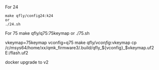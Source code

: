 

For 24


    make qfly/config24:k24
    or 
    ./24.sh
    
For 75
    make qfly/q75:75keymap
    or
    ./75.sh

vkeymap=75keymap
vconfig=q75
make qfly/${vconfig}:$vkeymap
cp /c/msys64/home/xx/qmk_firmware3/.build/qfly_${vconfig}_$vkeymap.uf2 E:/flash.uf2



docker upgrade to v2
